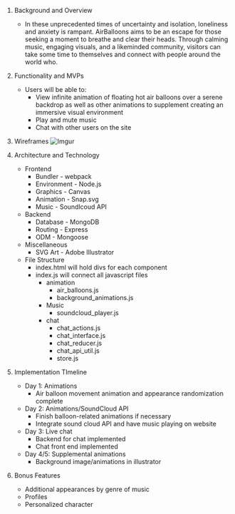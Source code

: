1. Background and Overview
    * In these unprecedented times of uncertainty and isolation, loneliness and anxiety is rampant. AirBalloons aims to be an escape for those seeking a moment to breathe and clear their heads. Through calming music, engaging visuals, and a likeminded community, visitors can take some time to themselves and connect with people around the world who.
2. Functionality and MVPs
    * Users will be able to:
        * View infinite animation of floating hot air balloons over a serene backdrop as well as other animations to supplement creating an immersive visual environment 
        * Play and mute music
        * Chat with other users on the site
3. Wireframes
![Imgur](https://imgur.com/fx7s0AJ.jpg)

4. Architecture and Technology
    * Frontend
        * Bundler - webpack
        * Environment - Node.js
        * Graphics - Canvas
        * Animation - Snap.svg
        * Music - Soundlcoud API
    * Backend
        * Database - MongoDB
        * Routing - Express
        * ODM - Mongoose
    * Miscellaneous
        * SVG Art - Adobe Illustrator
    * File Structure
        * index.html will hold divs for each component
        * index.js will connect all javascript files
            * animation 
                * air_balloons.js
                * background_animations.js
            * Music
                * soundcloud_player.js
            * chat
                * chat_actions.js
                * chat_interface.js
                * chat_reducer.js
                * chat_api_util.js
                * store.js
5. Implementation TImeline
    * Day 1: Animations
        *  Air balloon movement animation and appearance randomization complete
    * Day 2: Animations/SoundCloud API
        * Finish balloon-related animations if necessary
        * Integrate sound cloud API and have music playing on website
    * Day 3: Live chat
        * Backend for chat implemented
        * Chat front end implemented
    * Day 4/5: Supplemental animations
        * Background image/animations in illustrator
6. Bonus Features
    * Additional appearances by genre of music
    * Profiles
    * Personalized character

